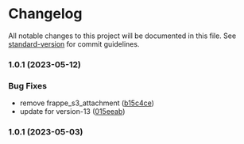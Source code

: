 # Changelog

All notable changes to this project will be documented in this file. See [standard-version](https://github.com/conventional-changelog/standard-version) for commit guidelines.

### 1.0.1 (2023-05-12)


### Bug Fixes

* remove frappe_s3_attachment ([b15c4ce](https://github.com/tacten/erpnext-template/commit/b15c4ce745879d71f9ac730388b91916532eebbe))
* update for version-13 ([015eeab](https://github.com/tacten/erpnext-template/commit/015eeab49eac26c6ad32e25fd57f43fe3491e73d))

### 1.0.1 (2023-05-03)
